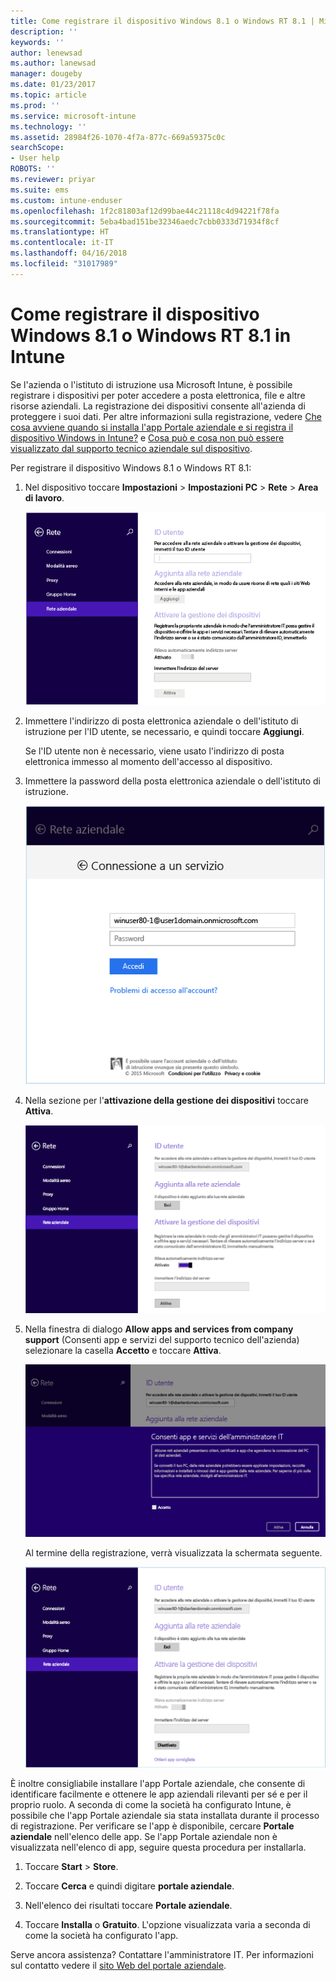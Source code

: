 ```yaml
---
title: Come registrare il dispositivo Windows 8.1 o Windows RT 8.1 | Microsoft Docs
description: ''
keywords: ''
author: lenewsad
ms.author: lanewsad
manager: dougeby
ms.date: 01/23/2017
ms.topic: article
ms.prod: ''
ms.service: microsoft-intune
ms.technology: ''
ms.assetid: 28984f26-1070-4f7a-877c-669a59375c0c
searchScope:
- User help
ROBOTS: ''
ms.reviewer: priyar
ms.suite: ems
ms.custom: intune-enduser
ms.openlocfilehash: 1f2c81803af12d99bae44c21118c4d94221f78fa
ms.sourcegitcommit: 5eba4bad151be32346aedc7cbb0333d71934f8cf
ms.translationtype: HT
ms.contentlocale: it-IT
ms.lasthandoff: 04/16/2018
ms.locfileid: "31017989"
---
```

# <a name="how-to-enroll-your-windows-81-or-windows-rt-81-device-in-intune"></a>Come registrare il dispositivo Windows 8.1 o Windows RT 8.1 in Intune

Se l'azienda o l'istituto di istruzione usa Microsoft Intune, è possibile registrare i dispositivi per poter accedere a posta elettronica, file e altre risorse aziendali. La registrazione dei dispositivi consente all'azienda di proteggere i suoi dati. Per altre informazioni sulla registrazione, vedere [Che cosa avviene quando si installa l'app Portale aziendale e si registra il dispositivo Windows in Intune?](what-happens-if-you-install-the-company-portal-app-and-enroll-your-device-in-intune-windows.md) e [Cosa può e cosa non può essere visualizzato dal supporto tecnico aziendale sul dispositivo](what-info-can-your-company-see-when-you-enroll-your-device-in-intune.md).


Per registrare il dispositivo Windows 8.1 o Windows RT 8.1:

1.  Nel dispositivo toccare **Impostazioni** &gt; **Impostazioni PC** &gt; **Rete** &gt; **Area di lavoro**.

    ![nav-to-workplace](./media/W81-1-workplacejoin.png)

2.  Immettere l'indirizzo di posta elettronica aziendale o dell'istituto di istruzione per l'ID utente, se necessario, e quindi toccare **Aggiungi**.

    Se l'ID utente non è necessario, viene usato l'indirizzo di posta elettronica immesso al momento dell'accesso al dispositivo.

3.  Immettere la password della posta elettronica aziendale o dell'istituto di istruzione.

    ![type-password](./media/W81-2-workplacesettings_signin.png)

4.  Nella sezione per l'**attivazione della gestione dei dispositivi** toccare **Attiva**.

    ![turn-on-device-management](./media/W81-3-dev-mgt-turn-on.png)

5.  Nella finestra di dialogo **Allow apps and services from company support** (Consenti app e servizi del supporto tecnico dell'azienda) selezionare la casella **Accetto** e toccare **Attiva**.

    ![turn-on-allow-apps-services](./media/W81-4-agree-allow-apps-services.png)

    Al termine della registrazione, verrà visualizzata la schermata seguente.

    ![enrollment-complete](./media/W81-5-enrolled-done.png)

È inoltre consigliabile installare l'app Portale aziendale, che consente di identificare facilmente e ottenere le app aziendali rilevanti per sé e per il proprio ruolo. A seconda di come la società ha configurato Intune, è possibile che l'app Portale aziendale sia stata installata durante il processo di registrazione. Per verificare se l'app è disponibile, cercare **Portale aziendale** nell'elenco delle app. Se l'app Portale aziendale non è visualizzata nell'elenco di app, seguire questa procedura per installarla.

1.  Toccare **Start** &gt; **Store**.

2.  Toccare **Cerca** e quindi digitare **portale aziendale**.

3.  Nell'elenco dei risultati toccare **Portale aziendale**.

4.  Toccare **Installa** o **Gratuito**. L'opzione visualizzata varia a seconda di come la società ha configurato l'app.

Serve ancora assistenza? Contattare l'amministratore IT. Per informazioni sul contatto vedere il [sito Web del portale aziendale](https://portal.manage.microsoft.com#HelpDeskDialog).
